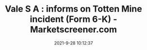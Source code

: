 ---
"title": "Vale S A : informs on Totten Mine incident (Form 6-K) - Marketscreener.com"
"date": "2021-9-28 10:12:37"
"feed_name": "GOOGLENEWSINDUSTRIAL"
"feed_website": "https://news.google.com/search?q=industrial%2Bincident&hl=en-US&gl=US&ceid=US:en"
"feed_rss": "https://news.google.com/rss/search?q=industrial%2Bincident&hl=en-US&gl=US&ceid=US:en"
"link": "https://www.marketscreener.com/quote/stock/VALE-S-A-9970050/news/Vale-S-A-informs-on-Totten-Mine-incident-Form-6-K-36533876/"
"source": "{'href': 'https://www.marketscreener.com', 'title': 'Marketscreener.com'}"
"file": "_posts/2021-1-1-a88dbf810916d882367fd71833b8a20cd0a63c25.md"
"accident": "1"
"drilling": "0"
"dead": "0"
"injured": "0"
"arrested": "0"
"where": "unknown site"
"place": "unknown place"
---